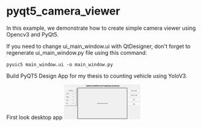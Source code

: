 # pyqt5_camera_viewer
In this example, we demonstrate how to create simple camera viewer using Opencv3 and PyQt5.

If you  need to change ui_main_window.ui with QtDesigner, don't forget to regenerate ui_main_window.py file using this command:  
```{r, engine='sh', count_lines}
pyuic5 main_window.ui -o main_window.py
```

Build PyQT5 Design App for my thesis to counting vehicle using YoloV3.

First look desktop app
<img src="https://github.com/Abito21/Counting-App-PyQt5/blob/main/src/ui_app_counting.png" width="200"/>
